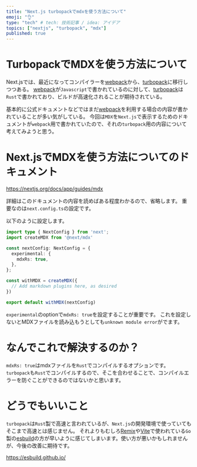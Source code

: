 ```yaml
---
title: "Next.js turbopackでmdxを使う方法について"
emoji: "👌"
type: "tech" # tech: 技術記事 / idea: アイデア
topics: ["nextjs", "turbopack", "mdx"]
published: true
---
```


# TurbopackでMDXを使う方法について
Next.jsでは、最近になってコンパイラーを[webpack](https://webpack.js.org/)から、[turbopack](https://nextjs.org/docs/app/api-reference/turbopack)に移行しつつある。
[webpack](https://webpack.js.org/)が`Javascript`で書かれているのに対して、[turbopack](https://nextjs.org/docs/app/api-reference/turbopack)は`Rust`で書かれており、ビルドが高速化されることが期待されている。

基本的に公式ドキュメントなどではまだ[webpack](https://webpack.js.org/)を利用する場合の内容が書かれていることが多い気がしている。
今回は`MDX`を`Next.js`で表示するためのドキュメントが`webpack`用で書かれていたので、それの`turbopack`用の内容について考えてみようと思う。

# Next.jsでMDXを使う方法についてのドキュメント

https://nextjs.org/docs/app/guides/mdx

詳細はこのドキュメントの内容を読めばある程度わかるので、省略します。
重要なのは`next.config.ts`の設定です。

以下のように設定します。

```ts:next.config.ts
import type { NextConfig } from 'next';
import createMDX from '@next/mdx'

const nextConfig: NextConfig = {
  experimental: {
    mdxRs: true,
  },
};

const withMDX = createMDX({
  // Add markdown plugins here, as desired
})

export default withMDX(nextConfig)
```

`experimental`のoptionで`mdxRs: true`を設定することが重要です。
これを設定しないとMDXファイルを読み込もうとしても`unknown module error`がでます。

# なんでこれで解決するのか？

`mdxRs: true`はmdxファイルを`Rust`でコンパイルするオプションです。`turbopack`も`Rust`でコンパイルするので、そこを合わせることで、コンパイルエラーを防ぐことができるのではないかと思います。

# どうでもいいこと
`turbopack`は`Rust`製で高速と言われているが、`Next.js`の開発環境で使っていてもそこまで高速とは感じません。
それよりもむしろ[Remix](https://remix.run/)や[Vite](https://ja.vite.dev/)で使われている`Go`製の[esbuild](https://esbuild.github.io/)の方が早いように感じてしまいます。使い方が悪いかもしれませんが、今後の改善に期待です。

https://esbuild.github.io/